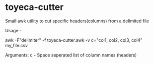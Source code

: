 # toyeca-cutter
Small awk utility to cut specific headers(columns) from a delimited file

Usage - 

awk -F"delimiter" -f toyeca-cutter.awk -v c="col1, col2, col3, col4" my_file.csv

Arguments:
	c - Space seperated list of column names (headers)
